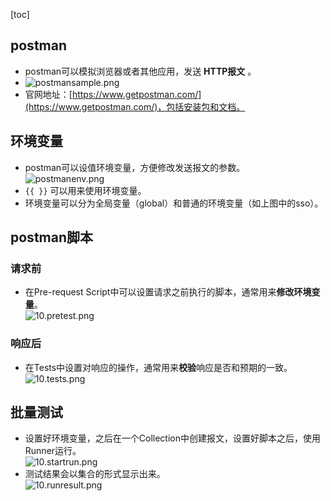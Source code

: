 [toc]
## postman ##
- postman可以模拟浏览器或者其他应用，发送 **HTTP报文** 。
- ![postmansample.png](https://img-blog.csdn.net/20180417123118834)
- 官网地址：[https://www.getpostman.com/](https://www.getpostman.com/)，包括安装包和文档。

## 环境变量 ##
- postman可以设值环境变量，方便修改发送报文的参数。<br>![postmanenv.png](https://img-blog.csdn.net/20180417135116723)
- ``` {{ }} ``` 可以用来使用环境变量。
- 环境变量可以分为全局变量（global）和普通的环境变量（如上图中的sso）。

## postman脚本 ##
### 请求前 ###
- 在Pre-request Script中可以设置请求之前执行的脚本，通常用来**修改环境变量**。<br>![10.pretest.png](https://img-blog.csdn.net/20180417134941263)

### 响应后 ###
- 在Tests中设置对响应的操作，通常用来**校验**响应是否和预期的一致。<br>![10.tests.png](https://img-blog.csdn.net/20180417135405803)

## 批量测试 ##
- 设置好环境变量，之后在一个Collection中创建报文，设置好脚本之后，使用Runner运行。<br>![10.startrun.png](https://img-blog.csdn.net/20180417135805577)
- 测试结果会以集合的形式显示出来。<br>![10.runresult.png](https://img-blog.csdn.net/20180417135918687)